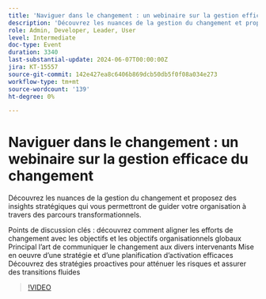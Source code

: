 ```yaml
---
title: 'Naviguer dans le changement : un webinaire sur la gestion efficace du changement'
description: 'Découvrez les nuances de la gestion du changement et proposez des insights stratégiques pour vous aider à diriger votre organisation par le biais de parcours transformationnels. Points de discussion clés : découvrez comment aligner les efforts de changement avec les objectifs et les objectifs organisationnels généraux Principal l’art de communiquer le changement aux diverses parties prenantes Mise en oeuvre d’une stratégie d’activation et d’une planification efficaces Découvrez des stratégies proactives pour atténuer les risques et assurer une transition fluide'
role: Admin, Developer, Leader, User
level: Intermediate
doc-type: Event
duration: 3340
last-substantial-update: 2024-06-07T00:00:00Z
jira: KT-15557
source-git-commit: 142e427ea8c6406b869dcb50db5f0f08a034e273
workflow-type: tm+mt
source-wordcount: '139'
ht-degree: 0%

---
```



# Naviguer dans le changement : un webinaire sur la gestion efficace du changement

Découvrez les nuances de la gestion du changement et proposez des insights stratégiques qui vous permettront de guider votre organisation à travers des parcours transformationnels.

Points de discussion clés : découvrez comment aligner les efforts de changement avec les objectifs et les objectifs organisationnels globaux Principal l’art de communiquer le changement aux divers intervenants Mise en oeuvre d’une stratégie et d’une planification d’activation efficaces\
Découvrez des stratégies proactives pour atténuer les risques et assurer des transitions fluides

>[!VIDEO](https://video.tv.adobe.com/v/3429286/?learn=on)
